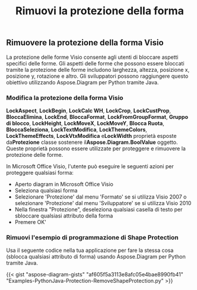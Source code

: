 ﻿---
title: Rimuovi la protezione della forma
type: docs
weight: 20
url: /it/python-java/remove-shape-protection/
description: Questa sezione spiega come rimuovere la protezione della forma utilizzando Aspose.Diagram per Python tramite Java.
---
## **Rimuovere la protezione della forma Visio**
La protezione delle forme Visio consente agli utenti di bloccare aspetti specifici delle forme. Gli aspetti delle forme che possono essere bloccati tramite la protezione delle forme includono larghezza, altezza, posizione x, posizione y, rotazione e altro. Gli sviluppatori possono raggiungere questo obiettivo utilizzando Aspose.Diagram per Python tramite Java.
### **Modifica la protezione della forma Visio**
**LockAspect**, **LockBegin**, **LockCalc WH**, **LockCrop**, **LockCustProp**, **BloccaElimina**, **LockEnd**, **BloccaFormat**, **LockFromGroupFormat**, **Gruppo di blocco**, **LockHeight**, **LockMoveX**, **LockMoveY**, **Blocca Ruota**, **BloccaSeleziona**, **LockTextModifica**, **LockThemeColors**, **LockThemeEffects**, **LockVtxModifica** e**LockWidth** proprietà esposte da**Protezione** classe sostenere il**Aspose.Diagram.BoolValue** oggetto. Queste proprietà possono essere utilizzate per proteggere e rimuovere la protezione delle forme.

In Microsoft Office Visio, l'utente può eseguire le seguenti azioni per proteggere qualsiasi forma:

- Aperto diagram in Microsoft Office Visio
- Seleziona qualsiasi forma
- Selezionare 'Protezione' dal menu 'Formato' se si utilizza Visio 2007 o selezionare 'Protezione' dal menu 'Sviluppatore' se si utilizza Visio 2010
- Nella finestra "Protezione", deseleziona qualsiasi casella di testo per sbloccare qualsiasi attributo della forma
- Premere OK'

### **Rimuovi l'esempio di programmazione di Shape Protection**
Usa il seguente codice nella tua applicazione per fare la stessa cosa (sblocca qualsiasi attributo di forma) usando Aspose.Diagram per Python tramite Java.

{{< gist "aspose-diagram-gists" "af605f5a3113e8afc05e4bae8990fb41" "Examples-PythonJava-Protection-RemoveShapeProtection.py" >}}

